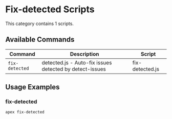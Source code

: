 # Fix-detected Scripts

This category contains 1 scripts.

## Available Commands

| Command | Description | Script |
|---------|-------------|--------|
| `fix-detected` | detected.js - Auto-fix issues detected by detect-issues | fix-detected.js |

## Usage Examples

### fix-detected

```bash
apex fix-detected
```

